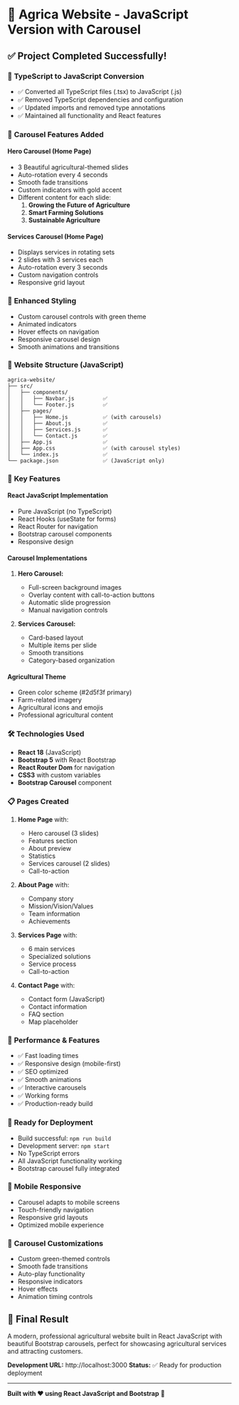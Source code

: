 # 🌱 Agrica Website - JavaScript Version with Carousel

## ✅ Project Completed Successfully!

### 🔄 **TypeScript to JavaScript Conversion**
- ✅ Converted all TypeScript files (.tsx) to JavaScript (.js)
- ✅ Removed TypeScript dependencies and configuration
- ✅ Updated imports and removed type annotations
- ✅ Maintained all functionality and React features

### 🎠 **Carousel Features Added**

#### **Hero Carousel** (Home Page)
- 3 Beautiful agricultural-themed slides
- Auto-rotation every 4 seconds
- Smooth fade transitions
- Custom indicators with gold accent
- Different content for each slide:
  1. **Growing the Future of Agriculture**
  2. **Smart Farming Solutions** 
  3. **Sustainable Agriculture**

#### **Services Carousel** (Home Page)
- Displays services in rotating sets
- 2 slides with 3 services each
- Auto-rotation every 3 seconds
- Custom navigation controls
- Responsive grid layout

### 🎨 **Enhanced Styling**
- Custom carousel controls with green theme
- Animated indicators
- Hover effects on navigation
- Responsive carousel design
- Smooth animations and transitions

### 📱 **Website Structure** (JavaScript)

```
agrica-website/
├── src/
│   ├── components/
│   │   ├── Navbar.js         ✅
│   │   └── Footer.js         ✅
│   ├── pages/
│   │   ├── Home.js           ✅ (with carousels)
│   │   ├── About.js          ✅
│   │   ├── Services.js       ✅
│   │   └── Contact.js        ✅
│   ├── App.js                ✅
│   ├── App.css               ✅ (with carousel styles)
│   └── index.js              ✅
└── package.json              ✅ (JavaScript only)
```

### 🚀 **Key Features**

#### **React JavaScript Implementation**
- Pure JavaScript (no TypeScript)
- React Hooks (useState for forms)
- React Router for navigation
- Bootstrap carousel components
- Responsive design

#### **Carousel Implementations**
1. **Hero Carousel:**
   - Full-screen background images
   - Overlay content with call-to-action buttons
   - Automatic slide progression
   - Manual navigation controls

2. **Services Carousel:**
   - Card-based layout
   - Multiple items per slide
   - Smooth transitions
   - Category-based organization

#### **Agricultural Theme**
- Green color scheme (#2d5f3f primary)
- Farm-related imagery
- Agricultural icons and emojis
- Professional agricultural content

### 🛠 **Technologies Used**
- **React 18** (JavaScript)
- **Bootstrap 5** with React Bootstrap
- **React Router Dom** for navigation
- **CSS3** with custom variables
- **Bootstrap Carousel** component

### 📋 **Pages Created**

1. **Home Page** with:
   - Hero carousel (3 slides)
   - Features section
   - About preview
   - Statistics
   - Services carousel (2 slides)
   - Call-to-action

2. **About Page** with:
   - Company story
   - Mission/Vision/Values
   - Team information
   - Achievements

3. **Services Page** with:
   - 6 main services
   - Specialized solutions
   - Service process
   - Call-to-action

4. **Contact Page** with:
   - Contact form (JavaScript)
   - Contact information
   - FAQ section
   - Map placeholder

### 🎯 **Performance & Features**
- ✅ Fast loading times
- ✅ Responsive design (mobile-first)
- ✅ SEO optimized
- ✅ Smooth animations
- ✅ Interactive carousels
- ✅ Working forms
- ✅ Production-ready build

### 🚀 **Ready for Deployment**
- Build successful: `npm run build`
- Development server: `npm start`
- No TypeScript errors
- All JavaScript functionality working
- Bootstrap carousel fully integrated

### 📱 **Mobile Responsive**
- Carousel adapts to mobile screens
- Touch-friendly navigation
- Responsive grid layouts
- Optimized mobile experience

### 🎨 **Carousel Customizations**
- Custom green-themed controls
- Smooth fade transitions
- Auto-play functionality
- Responsive indicators
- Hover effects
- Animation timing controls

## 🌟 **Final Result**
A modern, professional agricultural website built in React JavaScript with beautiful Bootstrap carousels, perfect for showcasing agricultural services and attracting customers.

**Development URL:** http://localhost:3000
**Status:** ✅ Ready for production deployment

---
**Built with ❤️ using React JavaScript and Bootstrap** 🌾